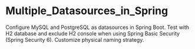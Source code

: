 # Multiple_Datasources_in_Spring

Configure MySQL and PostgreSQL as datasources in Spring Boot. Test with H2 database and
exclude H2 console when using Spring Basic Security (Spring Security 6). Customize physical naming strategy.


